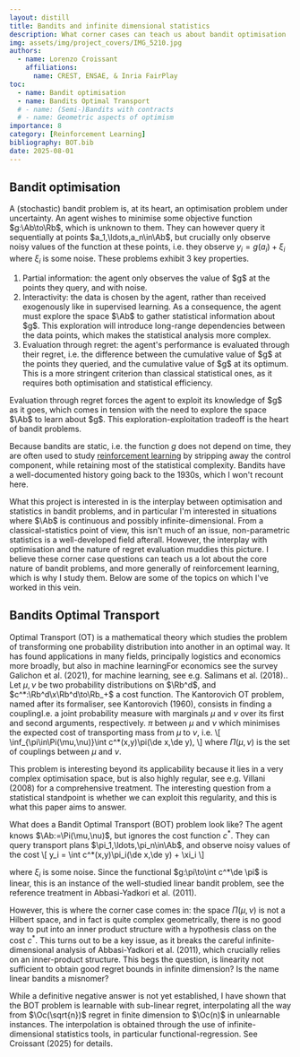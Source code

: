 ```yaml
---
layout: distill
title: Bandits and infinite dimensional statistics
description: What corner cases can teach us about bandit optimisation
img: assets/img/project_covers/IMG_5210.jpg
authors:
  - name: Lorenzo Croissant
    affiliations:
      name: CREST, ENSAE, & Inria FairPlay
toc:
  - name: Bandit optimisation
  - name: Bandits Optimal Transport
  # - name: (Semi-)Bandits with contracts
  # - name: Geometric aspects of optimism
importance: 8
category: [Reinforcement Learning]
bibliography: BOT.bib
date: 2025-08-01
---
```


<div style="display:none">
  $$ 
    \def\de{\mathrm{d}}
    \def\De{\mathrm{D}}
    \def\ve{\varepsilon}
    \def\x{\times}
    \def\dre{\delta r^\ve}
    \def\de{\mathrm{d}}
    \def\De{\mathrm{D}}
    \def\x{\times}
    \def\dre{\delta r^\ve} 
  $$
  $$
    \def\Ab{\mathbb{A}}
    \def\Bb{\mathbb{B}}
    \def\Cb{\mathbb{C}}
    \def\Db{\mathbb{D}}
    \def\Eb{\mathbb{E}}
    \def\Fb{\mathbb{F}}
    \def\Hb{\mathbb{H}}
    \def\Gb{\mathbb{G}}
    \def\Ib{\mathbb{I}}
    \def\Jb{\mathbb{J}}
    \def\Lb{\mathbb{L}}
    \def\Kb{\mathbb{K}}
    \def\Mb{\mathbb{M}}
    \def\Nb{\mathbb{N}}
    \def\Ob{\mathbb{O}}
    \def\Pb{\mathbb{P}}
    \def\Qb{\mathbb{Q}}
    \def\Rb{\mathbb{R}}
    \def\Sb{\mathbb{S}}
    \def\Tb{\mathbb{T}}
    \def\Ub{\mathbb{U}}
    \def\Vb{\mathbb{V}}
    \def\Wb{\mathbb{W}}
    \def\Xb{\mathbb{X}}
    \def\Yb{\mathbb{Y}}
    \def\Zb{\mathbb{Z}}
  $$<!-- %% Caligraphics %% -->
  $$
    \def\Ac{\mathcal{A}}
    \def\Bc{\mathcal{B}}
    \def\Cc{\mathcal{C}}
    \def\Dc{\mathcal{D}}
    \def\Ec{\mathcal{E}}
    \def\Fc{\mathcal{F}}
    \def\Hc{\mathcal{H}}
    \def\Gc{\mathcal{G}}
    \def\Ic{\mathcal{I}}
    \def\Jc{\mathcal{J}}
    \def\Lc{\mathcal{L}}
    \def\Kc{\mathcal{K}}
    \def\Mc{\mathcal{M}}
    \def\Nc{\mathcal{N}}
    \def\Oc{\mathcal{O}}
    \def\Pc{\mathcal{P}}
    \def\Qc{\mathcal{Q}}
    \def\Rc{\mathcal{R}}
    \def\Sc{\mathcal{S}}
    \def\Tc{\mathcal{T}}
    \def\Uc{\mathcal{U}}
    \def\Vc{\mathcal{V}}
    \def\Wc{\mathcal{W}}
    \def\Xc{\mathcal{X}}
    \def\Yc{\mathcal{Y}}
    \def\Zc{\mathcal{Z}}
  $$<!-- %% Romans %% -->
  $$
    \def\Ar{\mathrm{A}}
    \def\Br{\mathrm{B}}
    \def\Cr{\mathrm{C}}
    \def\Dr{\mathrm{D}}
    \def\Er{\mathrm{E}}
    \def\Fr{\mathrm{F}}
    \def\Hr{\mathrm{H}}
    \def\Gr{\mathrm{G}}
    \def\Ir{\mathrm{I}}
    \def\Jr{\mathrm{J}}
    \def\Lr{\mathrm{L}}
    \def\Kr{\mathrm{K}}
    \def\Mr{\mathrm{M}}
    \def\Nr{\mathrm{N}}
    \def\Or{\mathrm{O}}
    \def\Pr{\mathrm{P}}
    \def\Qr{\mathrm{Q}}
    \def\Rr{\mathrm{R}}
    \def\Sr{\mathrm{S}}
    \def\Tr{\mathrm{T}}
    \def\Ur{\mathrm{U}}
    \def\Vr{\mathrm{V}}
    \def\Wr{\mathrm{W}}
    \def\Xr{\mathrm{X}}
    \def\Yr{\mathrm{Y}}
    \def\Zr{\mathrm{Z}}
  $$
  $$
    \def\ar{\mathrm{a}}
    \def\br{\mathrm{b}}
    \def\cr{\mathrm{c}}
    \def\dr{\mathrm{d}}
    \def\er{\mathrm{e}}
    \def\fr{\mathrm{f}}
    \def\hr{\mathrm{g}}
    \def\gr{\mathrm{h}}
    \def\ir{\mathrm{i}}
    \def\jr{\mathrm{j}}
    \def\kr{\mathrm{k}}
    \def\lr{\mathrm{l}}
    \def\mr{\mathrm{m}}
    \def\nr{\mathrm{n}}
    \def\or{\mathrm{o}}
    \def\pr{\mathrm{p}}
    \def\qr{\mathrm{q}}
    \def\rr{\mathrm{r}}
    \def\sr{\mathrm{s}}
    \def\tr{\mathrm{t}}
    \def\ur{\mathrm{u}}
    \def\vr{\mathrm{v}}
    \def\wr{\mathrm{w}}
    \def\xr{\mathrm{x}}
    \def\yr{\mathrm{y}}
    \def\zr{\mathrm{z}}
  $$ <!-- %% Scripts %% -->
  $$
    \def\As{\mathscr{A}}
    \def\Bs{\mathscr{B}}
    \def\Cs{\mathscr{C}}
    \def\Ds{\mathscr{D}}
    \def\Es{\mathscr{E}}
    \def\Fs{\mathscr{F}}
    \def\Hs{\mathscr{H}}
    \def\Gs{\mathscr{G}}
    \def\Is{\mathscr{I}}
    \def\Js{\mathscr{J}}
    \def\Ls{\mathscr{L}}
    \def\Ks{\mathscr{K}}
    \def\Ms{\mathscr{M}}
    \def\Ns{\mathscr{N}}
    \def\Os{\mathscr{O}}
    \def\Ps{\mathscr{P}}
    \def\Qs{\mathscr{Q}}
    \def\Rs{\mathscr{R}}
    \def\Ss{\mathscr{S}}
    \def\Ts{\mathscr{T}}
    \def\Us{\mathscr{U}}
    \def\Vs{\mathscr{V}}
    \def\Ws{\mathscr{W}}
    \def\Xs{\mathscr{X}}
    \def\Ys{\mathscr{Y}}
    \def\Zs{\mathscr{Z}}
  $$<!-- %% Bold face %% -->
  $$
    \def\Abf{\mathbf{A}}
    \def\Bbf{\mathbf{B}}
    \def\Cbf{\mathbf{C}}
    \def\Dbf{\mathbf{D}}
    \def\Ebf{\mathbf{E}}
    \def\Fbf{\mathbf{F}}
    \def\Hbf{\mathbf{H}}
    \def\Gbf{\mathbf{G}}
    \def\Ibf{\mathbf{I}}
    \def\Jbf{\mathbf{J}}
    \def\Lbf{\mathbf{L}}
    \def\Kbf{\mathbf{K}}
    \def\Mbf{\mathbf{M}}
    \def\Nbf{\mathbf{N}}
    \def\Obf{\mathbf{O}}
    \def\Pbf{\mathbf{P}}
    \def\Qbf{\mathbf{Q}}
    \def\Rbf{\mathbf{R}}
    \def\Sbf{\mathbf{S}}
    \def\Tbf{\mathbf{T}}
    \def\Ubf{\mathbf{U}}
    \def\Vbf{\mathbf{V}}
    \def\Wbf{\mathbf{W}}
    \def\Xbf{\mathbf{X}}
    \def\Ybf{\mathbf{Y}}
    \def\Zbf{\mathbf{Z}}
  $$
  $$
    \def\abf{\mathbf{a}}
    \def\bbf{\mathbf{b}}
    \def\cbf{\mathbf{c}}
    \def\dbf{\mathbf{d}}
    \def\ebf{\mathbf{e}}
    \def\fbf{\mathbf{f}}
    \def\hbf{\mathbf{g}}
    \def\gbf{\mathbf{h}}
    \def\ibf{\mathbf{i}}
    \def\jbf{\mathbf{j}}
    \def\kbf{\mathbf{k}}
    \def\lbf{\mathbf{l}}
    \def\mbf{\mathbf{m}}
    \def\nbf{\mathbf{n}}
    \def\obf{\mathbf{o}}
    \def\pbf{\mathbf{p}}
    \def\qbf{\mathbf{q}}
    \def\rbf{\mathbf{r}}
    \def\sbf{\mathbf{s}}
    \def\tbf{\mathbf{t}}
    \def\ubf{\mathbf{u}}
    \def\vbf{\mathbf{v}}
    \def\wbf{\mathbf{w}}
    \def\xbf{\mathbf{x}}
    \def\ybf{\mathbf{y}}
    \def\zbf{\mathbf{z}}
  $$<!-- %% Fraktur %% -->
  $$
    \def\Af{\mathfrak{A}}
    \def\Bf{\mathfrak{B}}
    \def\Cf{\mathfrak{C}}
    \def\Df{\mathfrak{D}}
    \def\Ef{\mathfrak{E}}
    \def\Ff{\mathfrak{F}}
    \def\Hf{\mathfrak{H}}
    \def\Gf{\mathfrak{G}}
    \def\If{\mathfrak{I}}
    \def\Jf{\mathfrak{J}}
    \def\Lf{\mathfrak{L}}
    \def\Kf{\mathfrak{K}}
    \def\Mf{\mathfrak{M}}
    \def\Nf{\mathfrak{N}}
    \def\Of{\mathfrak{O}}
    \def\Pf{\mathfrak{P}}
    \def\Qf{\mathfrak{Q}}
    \def\Rf{\mathfrak{R}}
    \def\Sf{\mathfrak{S}}
    \def\Tf{\mathfrak{T}}
    \def\Uf{\mathfrak{U}}
    \def\Vf{\mathfrak{V}}
    \def\Wf{\mathfrak{W}}
    \def\Xf{\mathfrak{X}}
    \def\Yf{\mathfrak{Y}}
    \def\Zf{\mathfrak{Z}}
  $$
  $$
    \def\af{\mathfrak{a}}
    \def\bf{\mathfrak{b}}
    \def\cf{\mathfrak{c}}
    \def\df{\mathfrak{d}}
    \def\ef{\mathfrak{e}}
    \def\ff{\mathfrak{f}}
    \def\hf{\mathfrak{g}}
    \def\gf{\mathfrak{h}}
    \def\if{\mathfrak{i}}
    \def\jf{\mathfrak{j}}
    \def\kf{\mathfrak{k}}
    \def\lf{\mathfrak{l}}
    \def\mf{\mathfrak{m}}
    \def\nf{\mathfrak{n}}
    \def\of{\mathfrak{o}}
    \def\pf{\mathfrak{p}}
    \def\qf{\mathfrak{q}}
    \def\rf{\mathfrak{r}}
    \def\sf{\mathfrak{s}}
    \def\tf{\mathfrak{t}}
    \def\uf{\mathfrak{u}}
    \def\vf{\mathfrak{v}}
    \def\wf{\mathfrak{w}}
    \def\xf{\mathfrak{x}}
    \def\yf{\mathfrak{y}}
    \def\zf{\mathfrak{z}} 
  $$
</div>

## Bandit optimisation

A (stochastic) bandit problem is, at its heart, an optimisation problem under uncertainty. An agent wishes to minimise some objective function $g:\Ab\to\Rb$, which is unknown to them. They can however query it sequentially at points $a_1,\ldots,a_n\in\Ab$, but crucially only observe noisy values of the function at these points, i.e. they observe $y_i = g(a_i) + \xi_i$ where $\xi_i$ is some noise. These problems exhibit 3 key properties.
<ol>
<li> Partial information: the agent only observes the value of $g$ at the points they query, and with noise.</li>
<li> Interactivity: the data is chosen by the agent, rather than received exogenously like in supervised learning. As a consequence, the agent must explore the space $\Ab$ to gather statistical information about $g$. This exploration will introduce long-range dependencies between the data points, which makes the statistical analysis more complex. </li>
<li> Evaluation through regret: the agent's performance is evaluated through their regret, i.e. the difference between the cumulative value of $g$ at the points they queried, and the cumulative value of $g$ at its optimum. This is a more stringent criterion than classical statistical ones, as it requires both optimisation and statistical efficiency.</li>
</ol>
Evaluation through regret forces the agent to exploit its knowledge of $g$ as it goes, which comes in tension with the need to explore the space $\Ab$ to learn about $g$. This exploration-exploitation tradeoff is the heart of bandit problems.


Because bandits are static, i.e. the function $g$ does not depend on time, they are often used to study [reinforcement learning](/projects/RL_diff_limit/) by stripping away the control component, while retaining most of the statistical complexity. Bandits have a well-documented history going back to the 1930s, which I won't recount here. 

What this project is interested in is the interplay between optimisation and statistics in bandit problems, and in particular I'm interested in situations where $\Ab$ is continuous and possibly infinite-dimensional. From a classical-statistics point of view, this isn't much of an issue, non-parametric statistics is a well-developed field afterall. However, the interplay with optimisation and the nature of regret evaluation muddies this picture. I believe these corner case questions can teach us a lot about the core nature of bandit problems, and more generally of reinforcement learning, which is why I study them. Below are some of the topics on which I've worked in this vein.

## Bandits Optimal Transport

Optimal Transport (OT) is a mathematical theory which studies the problem of transforming one probability distribution into another in an optimal way. It has found applications in many fields, principally logistics and economics more broadly, but also in machine learning<d-footnote>For economics see the survey <d-cite key="galichon_unreasonable_2021">Galichon et al. (2021)</d-cite>, for machine learning, see e.g. <d-cite key="salimans_improving_2018">Salimans et al. (2018)</d-cite>.</d-footnote>. Let $\mu,\nu$ be two probability distributions on $\Rb^d$, and $c^*:\Rb^d\x\Rb^d\to\Rb_+$ a cost function. The Kantorovich OT problem, named after its formaliser, see <d-cite key="kantorovich_translocation_2006">Kantorovich (1960)</d-cite>, consists in finding a coupling<d-footnote>I.e. a joint probability measure with marginals $\mu$ and $\nu$ over its first and second arguments, respectively.</d-footnote>  $\pi$ between $\mu$ and $\nu$ which minimises the expected cost of transporting mass from $\mu$ to $\nu$, i.e.
\\[
\inf_{\pi\in\Pi(\mu,\nu)}\int c^\*(x,y)\pi(\de x,\de y),
\\]
where $\Pi(\mu,\nu)$ is the set of couplings between $\mu$ and $\nu$. 


This problem is interesting beyond its applicability because it lies in a very complex optimisation space, but is also highly regular, see e.g. <d-cite key="villani_optimal_2009">Villani (2008)</d-cite> for a comprehensive treatment. 
The interesting question from a statistical standpoint is whether we can exploit this regularity, and this is what this paper aims to answer.

What does a Bandit Optimal Transport (BOT) problem look like? The agent knows $\Ab:=\Pi(\mu,\nu)$, but ignores the cost function $c^*$. They can query transport plans $\pi_1,\ldots,\pi_n\in\Ab$, and observe noisy values of the cost 
\\[
y_i = \int c^\*(x,y)\pi_i(\de x,\de y) + \xi_i
\\]

where $\xi_i$ is some noise. Since the functional $g:\pi\to\int c^*\de \pi$ is linear, this is an instance of the well-studied linear bandit problem, see the reference treatment in <d-cite key="abbasi-yadkori_improved_2011">Abbasi-Yadkori et al. (2011)</d-cite>.

However, this is where the corner case comes in: the space $\Pi(\mu,\nu)$ is not a Hilbert space, and in fact is quite complex geometrically, there is no good way to put into an inner product structure with a hypothesis class on the cost $c^*$. This turns out to be a key issue, as it breaks the careful infinite-dimensional analysis of <d-cite key="abbasi-yadkori_improved_2011">Abbasi-Yadkori et al. (2011)</d-cite>, which crucially relies on an inner-product structure. This begs the question, is linearity not sufficient to obtain good regret bounds in infinite dimension? Is the name <it>linear bandits</it> a misnomer?

While a definitive negative answer is not yet established, I have shown that the BOT problem is learnable with sub-linear regret, interpolating all the way from $\Oc(\sqrt{n})$ regret in finite dimension to $\Oc(n)$ in unlearnable instances. The interpolation is obtained through the use of infinite-dimensional statistics tools, in particular functional-regression. See <d-cite key="Croissant_BOT_25">Croissant (2025)</d-cite> for details.

<!-- ## (Semi-)Bandits with contracts

## Geometric aspects of optimism -->